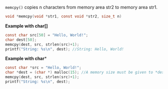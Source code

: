 ``memcpy()`` copies n characters from memory area str2 to memory area str1.

```c
void *memcpy(void *str1, const void *str2, size_t n)
```

**Example with char[]**

```c
const char src[50] = "Hello, World!";
char dest[50];
memcpy(dest, src, strlen(src)+1);
printf("String: %s\n", dest); //String: Hello, World!
```
**Example with char***
```c
const char *src = "Hello, World!";
char *dest = (char *) malloc(15); //A memory size must be given to *dest
memcpy(dest, src, strlen(src)+1);
printf("String: %s\n", dest);
```

